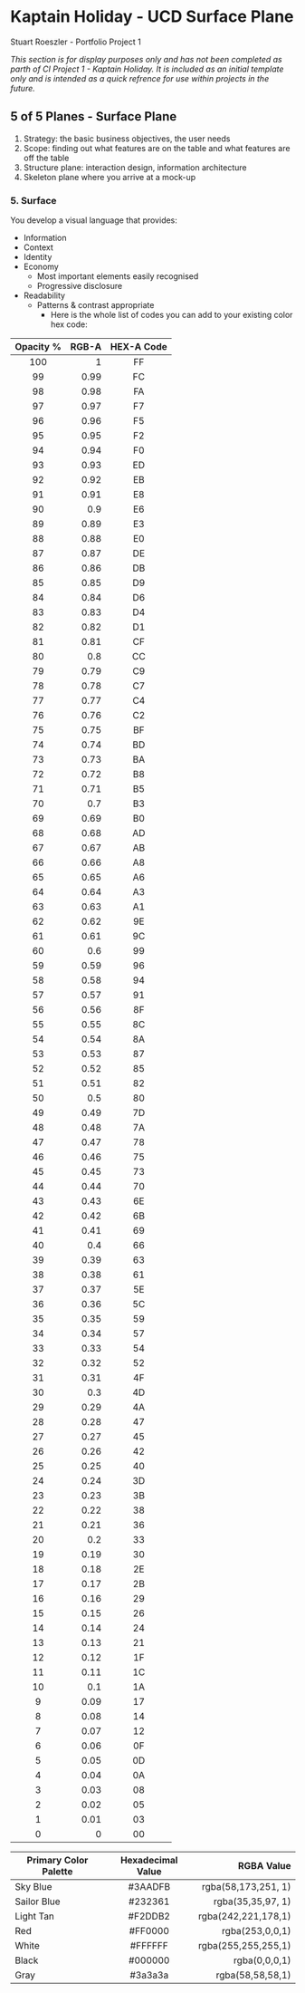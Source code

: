 # Kaptain Holiday - UCD Surface Plane
Stuart Roeszler - Portfolio Project 1

_This section is for display purposes only and has not been completed as parth of CI Project 1 - Kaptain Holiday. It is included as an initial template only and is intended as a quick refrence for use within projects in the future._

## 5 of 5 Planes - Surface Plane

1. Strategy: the basic business objectives, the user needs
2. Scope: finding out what features are on the table and what features are off the table
3. Structure plane: interaction design, information architecture
4. Skeleton plane where you arrive at a mock-up

### 5. Surface

You develop a visual language that provides:
- Information
- Context
- Identity
- Economy
  - Most important elements easily recognised
  - Progressive disclosure
- Readability 
  - Patterns & contrast appropriate
    - Here is the whole list of codes you can add to your existing color hex code: 

| Opacity % | RGB-A | HEX-A Code | 
| :-: | -: | :-: |
100 | 1 | FF
99  | 0.99 | FC
98 | 0.98 | FA
97 | 0.97 | F7
96 | 0.96 | F5
95 | 0.95 | F2
94 | 0.94 | F0
93 | 0.93 | ED
92 | 0.92 | EB
91 | 0.91 | E8
90 | 0.9  | E6
89 | 0.89 | E3
88 | 0.88 | E0
87 | 0.87 | DE
86 | 0.86 | DB
85 | 0.85 | D9
84 | 0.84 | D6
83 | 0.83 | D4
82 | 0.82 | D1
81 | 0.81 | CF
80 | 0.8  | CC
79 | 0.79 | C9
78 | 0.78 | C7
77 | 0.77 | C4
76 | 0.76 | C2
75 | 0.75 | BF
74 | 0.74 | BD
73 | 0.73 | BA
72 | 0.72 | B8
71 | 0.71 | B5
70 | 0.7 | B3
69 | 0.69 | B0
68 | 0.68 | AD
67 | 0.67 | AB
66 | 0.66 | A8
65 | 0.65 | A6
64 | 0.64 | A3
63 | 0.63 | A1
62 | 0.62 | 9E
61 | 0.61 | 9C
60 | 0.6 | 99
59 | 0.59 | 96
58 | 0.58 | 94
57 | 0.57 | 91
56 | 0.56 | 8F
55 | 0.55 | 8C
54 | 0.54 | 8A
53 | 0.53 | 87
52 | 0.52 | 85
51 | 0.51 | 82
50 | 0.5  | 80
49 | 0.49 | 7D
48 | 0.48 | 7A
47 | 0.47 | 78
46 | 0.46 | 75
45 | 0.45 | 73
44 | 0.44 | 70
43 | 0.43 | 6E
42 | 0.42 | 6B
41 | 0.41 | 69
40 | 0.4  | 66
39 | 0.39 | 63
38 | 0.38 | 61
37 | 0.37 | 5E
36 | 0.36 | 5C
35 | 0.35 | 59
34 | 0.34 | 57
33 | 0.33 | 54
32 | 0.32 | 52
31 | 0.31 | 4F
30 | 0.3  | 4D
29 | 0.29 | 4A
28 | 0.28 | 47
27 | 0.27 | 45
26 | 0.26 | 42
25 | 0.25 | 40
24 | 0.24 | 3D
23 | 0.23 | 3B
22 | 0.22 | 38
21 | 0.21 | 36
20 | 0.2 | 33
19 | 0.19 | 30
18 | 0.18 | 2E
17 | 0.17 | 2B
16 | 0.16 | 29
15 | 0.15 | 26
14 | 0.14 | 24
13 | 0.13 | 21
12 | 0.12 | 1F
11 | 0.11 | 1C
10 | 0.1 | 1A
9  | 0.09 | 17
8  | 0.08 | 14
7  | 0.07 | 12
6  | 0.06 | 0F
5  | 0.05 | 0D
4  | 0.04 | 0A
3  | 0.03 | 08
2  | 0.02 | 05
1  | 0.01 | 03
0  | 0 | 00

| Primary Color Palette | Hexadecimal Value | RGBA Value  |
  | - |:-:| -:|
  | Sky Blue | #3AADFB | rgba(58,173,251, 1) |
  | Sailor Blue | #232361 | rgba(35,35,97, 1) |
  | Light Tan | #F2DDB2 | rgba(242,221,178,1) |
  | Red | #FF0000 | rgba(253,0,0,1) |
  | White | #FFFFFF | rgba(255,255,255,1) |
  | Black | #000000 | rgba(0,0,0,1) |
  | Gray | #3a3a3a | rgba(58,58,58,1) |
